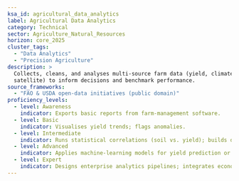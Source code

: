 ```yaml
---
ksa_id: agricultural_data_analytics
label: Agricultural Data Analytics
category: Technical
sector: Agriculture_Natural_Resources
horizon: core_2025
cluster_tags:
  - "Data Analytics"
  - "Precision Agriculture"
description: >
  Collects, cleans, and analyses multi-source farm data (yield, climate,
  satellite) to inform decisions and benchmark performance.
source_frameworks:
  - "FAO & USDA open-data initiatives (public domain)"
proficiency_levels:
  - level: Awareness
    indicator: Exports basic reports from farm-management software.
  - level: Basic
    indicator: Visualises yield trends; flags anomalies.
  - level: Intermediate
    indicator: Runs statistical correlations (soil vs. yield); builds dashboards.
  - level: Advanced
    indicator: Applies machine-learning models for yield prediction or input optimisation.
  - level: Expert
    indicator: Designs enterprise analytics pipelines; integrates economic and sustainability KPIs; mentors data-driven decision-making.
---
```

